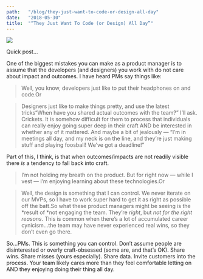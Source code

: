 ```yaml
---
path:	"/blog/they-just-want-to-code-or-design-all-day"
date:	"2018-05-30"
title:	"“They Just Want To Code (or Design) All Day”"
---
```


![](/images/1*5MajksG67ioE9UR4zxodFQ@2x.jpeg)

Quick post…

One of the biggest mistakes you can make as a product manager is to assume that the developers (and designers) you work with do not care about impact and outcomes. I have heard PMs say things like:


> Well, you know, developers just like to put their headphones on and code.Or


> Designers just like to make things pretty, and use the latest tricks“When have you shared actual outcomes with the team?” I’ll ask. Crickets. It is somehow difficult for them to process that individuals can really enjoy going super deep in their craft AND be interested in whether any of it mattered. And maybe a bit of jealously — “I’m in meetings all day, and my neck is on the line, and they’re just making stuff and playing foosball! We’ve got a deadline!”

Part of this, I think, is that when outcomes/impacts are not readily visible there *is* a tendency to fall back into craft.


> I’m not holding my breath on the product. But for right now — while I vest — I’m enjoying learning about these technologies.Or


> Well, the design is something that I can control. We never iterate on our MVPs, so I have to work super hard to get it as right as possible off the batt.So what these product managers might be seeing is the *result of *not engaging the team. They’re *right*, but *not for the right reasons*. This is common when there’s a lot of accumulated career cynicism…the team may have never experienced real wins, so they don’t even go there.

So…PMs. This is something you can control. Don’t assume people are disinterested or overly craft-obsessed (some are, and that’s OK). Share wins. Share misses (yours especially). Share data. Invite customers into the process. Your team likely cares more than they feel comfortable letting on AND they enjoying doing their thing all day.

